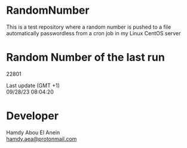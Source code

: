 # RandomNumber    
This is a test repository where a random number is pushed to a file automatically passwordless from a cron job in my Linux CentOS server    
# Random Number of the last run   
22801
      
Last update (GMT +1)    
09/28/23 08:04:20
# Developer    
Hamdy Abou El Anein   
hamdy.aea@protonmail.com
